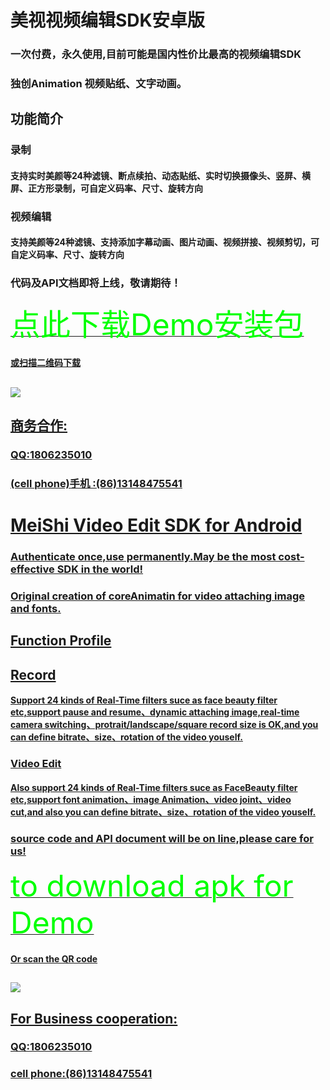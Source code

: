 # 美视视频编辑SDK安卓版
### 一次付费，永久使用,目前可能是国内性价比最高的视频编辑SDK
### 独创Animation 视频贴纸、文字动画。
## 功能简介
### 录制
#### 支持实时美颜等24种滤镜、断点续拍、动态贴纸、实时切换摄像头、竖屏、横屏、正方形录制，可自定义码率、尺寸、旋转方向
### 视频编辑
#### 支持美颜等24种滤镜、支持添加字幕动画、图片动画、视频拼接、视频剪切，可自定义码率、尺寸、旋转方向
### 代码及API文档即将上线，敬请期待！
<a href="https://github.com/GuiTom/Meishi_VideoEdit_SDK/blob/master/meishi_signed_align.apk?raw=true"><font color="#00ff00" size=24>点此下载Demo安装包</font>
#### 或扫描二维码下载
## ![](https://qr.api.cli.im/qr?data=https%253A%252F%252Fgithub.com%252FGuiTom%252FMeishi_VideoEdit_SDK%252Fblob%252Fmaster%252Fmeishi_signed_align.apk%253Fraw%253Dtrue&level=H&transparent=false&bgcolor=%23ffffff&forecolor=%23000000&blockpixel=12&marginblock=1&logourl=&size=280&kid=cliim&key=d46aaf359b5794be0c7e971a2673d7af)
## 商务合作:
### QQ:1806235010
### (cell phone)手机  :(86)13148475541
  
# MeiShi Video Edit SDK for Android
### Authenticate once,use permanently.May be the most cost-effective SDK in the world!
### Original creation of coreAnimatin for video attaching image and fonts.
## Function Profile
## Record
#### Support 24 kinds of Real-Time filters suce as face beauty filter etc,support pause and resume、dynamic attaching image,real-time camera switching、protrait/landscape/square record size is OK,and you can define bitrate、size、rotation of the video youself.
### Video Edit 
#### Also support 24 kinds of Real-Time filters suce as FaceBeauty filter etc,support font animation、image Animation、video joint、video cut,and also you can define bitrate、size、rotation of the video youself.
### source code and API document will be on line,please care for us!
<a href="https://github.com/GuiTom/Meishi_VideoEdit_SDK/blob/master/meishi_signed_align.apk?raw=true"><font color="#00ff00" size=24>to download apk for Demo</font>
#### Or scan the QR code
## ![](https://qr.api.cli.im/qr?data=https%253A%252F%252Fgithub.com%252FGuiTom%252FMeishi_VideoEdit_SDK%252Fblob%252Fmaster%252Fmeishi_signed_align.apk%253Fraw%253Dtrue&level=H&transparent=false&bgcolor=%23ffffff&forecolor=%23000000&blockpixel=12&marginblock=1&logourl=&size=280&kid=cliim&key=d46aaf359b5794be0c7e971a2673d7af)
## For Business cooperation:
### QQ:1806235010
### cell phone:(86)13148475541


